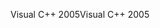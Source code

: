 <span data-ttu-id="4a1cb-101">Visual C++ 2005</span><span class="sxs-lookup"><span data-stu-id="4a1cb-101">Visual C++ 2005</span></span>